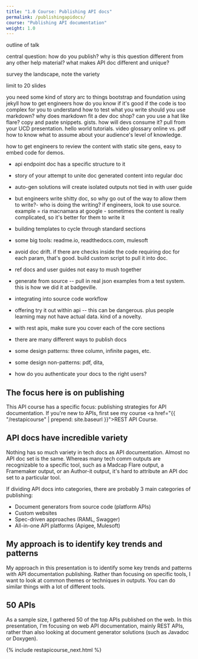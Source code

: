 ```yaml
---
title: "1.0 Course: Publishing API docs"
permalink: /publishingapidocs/
course: "Publishing API documentation"
weight: 1.0
---
```


outline of talk

central question: how do you publish? why is this question different from any other help material? what makes API doc different and unique?

survey the landscape, note the variety

limit to 20 slides

you need some kind of story arc to things
bootstrap and foundation
using jekyll
how to get engineers 
how do you know if it's good if the code is too complex for you to understand
how to test what you write
should you use markdown? why does markdown fit a dev doc shop?
can you use a hat like flare?
copy and paste snippets. gists.
how will devs consume it? pull from your UCD presentation.
hello world tutorials.
video
glossary
online vs. pdf
how to know what to assume about your audience's level of knowledge.

how to get engineers to review the content
with static site gens, easy to embed code for demos. 

- api endpoint doc has a specific structure to it
- story of your attempt to unite doc generated content into regular doc
- auto-gen solutions will create isolated outputs not tied in with user guide

- but engineers write shitty doc, so why go out of the way to allow them to write?- who is doing the writing? if engineers, look to use source. example = ria macnamara at google
                                                                                  - sometimes the content is really complicated, so it's better for them to write it

- building templates to cycle through standard sections

- some big tools: readme.io, readthedocs.com, mulesoft

- avoid doc drift. if there are checks inside the code requiring doc for each param, that's good. build custom script to pull it into doc.

- ref docs and user guides not easy to mush together

- generate from source -- pull in real json examples from a test system. this is how we did it at badgeville.

- integrating into source code workflow

- offering try it out within api -- this can be dangerous. plus people learning may not have actual data. kind of a novelty.

- with rest apis, make sure you cover each of the core sections

- there are many different ways to publish docs

- some design patterns: three column, infinite pages, etc.

- some design non-patterns: pdf, dita, 

- how do you authenticate your docs to the right users?







## The focus here is on publishing

This API course has a specific focus: publishing strategies for API documentation. If you're new to APIs, first see my course <a href="{{ "/restapicourse" | prepend: site.baseurl }}">REST API Course</a>. 

## API docs have incredible variety

Nothing has so much variety in tech docs as API documentation. Almost no API doc set is the same. Whereas many tech comm outputs are recognizable to a specific tool, such as a Madcap Flare output, a Framemaker output, or an Author-it output, it's hard to attribute an API doc set to a particular tool.

If dividing API docs into categories, there are probably 3 main categories of publishing:

* Document generators from source code (platform APIs)
* Custom websites
* Spec-driven approaches (RAML, Swagger)
* All-in-one API platforms (Apigee, Mulesoft)

## My approach is to identify key trends and patterns

My approach in this presentation is to identify some key trends and patterns with API documentation publishing. Rather than focusing on specific tools, I want to look at common themes or techniques in outputs. You can do similar things with a lot of different tools.

## 50 APIs

As a sample size, I gathered 50 of the top APIs published on the web. In this presentation, I'm focusing on web API documentation, mainly REST APIs, rather than also looking at document generator solutions (such as Javadoc or Doxygen).

{% include restapicourse_next.html %}





